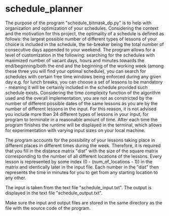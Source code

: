 # schedule_planner

The purpose of the program "schedule_bitmask_dp.py" is to help with organization and optimization of your schedules. Considering the context and the motivation for this project, the optimality of a schedule is defined as follows: the largest possible number of different types of lessons of your choice is included in the schedule, the tie-breaker being the total number of consecutive days appended to your weekend. The program allows for a level of customization in the following: searching for the schedules with maximized number of vacant days, hours and minutes towards the end/beginning/both the end and the beginning of the working week (among these three you will find your optimal schedule), you can search for schedules with certain free time windows being enforced during any given day e.g. for lunch breaks, you can choose a set of lessons to be mandatory - meaning it will be certainly included in the schedule provided such schedule exists. Considering the time complexity function of the algorithm used and the overall implementation, you are not as constricted by the number of different possible dates of the same lessons as you are by the number of different lessons in the input. For this reason, it is not advised you include more than 24 different types of lessons in your input, for program to terminate in a reasonable amount of time. After each time the program finishes the runtime will be displayed in the terminal, which allows for experimentation with varying input sizes on your local machine.

The program accounts for the possibility of your lessons taking place in different places in different times during the week. Therefore, it is required that you fill in the distance matrix "dist" with the size of the square matrix corresponding to the number of all different locations of the lessons. Every lesson is represented by some index (0 - (num_of_locations - 1)) in the matrix and identically later in the input file. Each number in the "dist" then represents the time in minutes for you to get from any starting location to any other.

The input is taken from the text file "schedule_input.txt".
The output is displayed in the text file "schedule_output.txt".

Make sure the input and output files are stored in the same directory as the file with the source code of the program.
